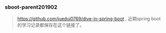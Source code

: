 ### sboot-parent201902

> <https://github.com/juedui0769/dive-in-spring-boot> , 近期spring boot的学习记录都保存在这个链接了。

